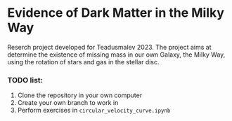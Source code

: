 # Evidence of Dark Matter in the Milky Way


Reserch project developed for Teadusmalev 2023. The project aims at determine the existence of missing mass in our own Galaxy, the Milky Way, using the rotation of stars and gas in the stellar disc.


### TODO list:
1. Clone the repository in your own computer
2. Create your own branch to work in
3. Perform exercises in `circular_velocity_curve.ipynb`


